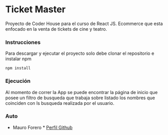 # Ticket Master
Proyecto de Coder House para el curso de React JS. Ecommerce que esta enfocado en la venta de tickets de cine y teatro.

### Instrucciones
Para descargar y ejecutar el proyecto solo debe clonar el repositorio e instalar npm

```
npm install
```

### Ejecución
Al momento de correr la App se puede encontrar la página de inicio que posee un filtro de busqueda que trabaja sobre listado los nombres que coinciden con ls busqueda realizada por el usuario.


### Auto

* Mauro Forero * [Perfil Github](https://github.com/maoforero)
